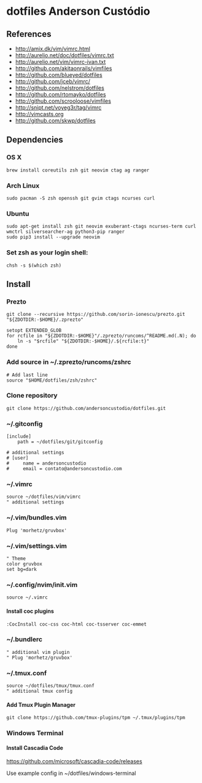 # dotfiles Anderson Custódio

## References

* http://amix.dk/vim/vimrc.html
* http://aurelio.net/doc/dotfiles/vimrc.txt
* http://aurelio.net/vim/vimrc-ivan.txt
* http://github.com/akitaonrails/vimfiles
* http://github.com/blueyed/dotfiles
* http://github.com/jceb/vimrc/
* http://github.com/nelstrom/dotfiles
* http://github.com/rtomayko/dotfiles
* http://github.com/scrooloose/vimfiles
* http://snipt.net/voyeg3r/tag/vimrc
* http://vimcasts.org
* http://github.com/skwp/dotfiles

## Dependencies

### OS X
	brew install coreutils zsh git neovim ctag ag ranger

### Arch Linux
	sudo pacman -S zsh openssh git gvim ctags ncurses curl
### Ubuntu
	sudo apt-get install zsh git neovim exuberant-ctags ncurses-term curl wmctrl silversearcher-ag python3-pip ranger
    sudo pip3 install --upgrade neovim

### Set zsh as your login shell:
	chsh -s $(which zsh)

## Install

### Prezto
    git clone --recursive https://github.com/sorin-ionescu/prezto.git "${ZDOTDIR:-$HOME}/.zprezto"

	setopt EXTENDED_GLOB
	for rcfile in "${ZDOTDIR:-$HOME}"/.zprezto/runcoms/^README.md(.N); do
		ln -s "$rcfile" "${ZDOTDIR:-$HOME}/.${rcfile:t}"
	done

### Add source in ~/.zprezto/runcoms/zshrc
    # Add last line
    source "$HOME/dotfiles/zsh/zshrc"

### Clone repository
    git clone https://github.com/andersoncustodio/dotfiles.git

### ~/.gitconfig
    [include]
        path = ~/dotfiles/git/gitconfig

    # additional settings
    # [user]
    #     name = andersoncustodio
    #     email = contato@andersoncustodio.com

### ~/.vimrc
    source ~/dotfiles/vim/vimrc
    " additional settings

### ~/.vim/bundles.vim
    Plug 'morhetz/gruvbox'

### ~/.vim/settings.vim
    " Theme
    color gruvbox
    set bg=dark

### ~/.config/nvim/init.vim
    source ~/.vimrc

#### Install coc plugins
    :CocInstall coc-css coc-html coc-tsserver coc-emmet

### ~/.bundlerc
    " additional vim plugin
    " Plug 'morhetz/gruvbox'

### ~/.tmux.conf
    source ~/dotfiles/tmux/tmux.conf
    " additional tmux config

#### Add Tmux Plugin Manager
    git clone https://github.com/tmux-plugins/tpm ~/.tmux/plugins/tpm

### Windows Terminal

#### Install Cascadia Code
https://github.com/microsoft/cascadia-code/releases

Use example config in ~/dotfiles/windows-terminal

